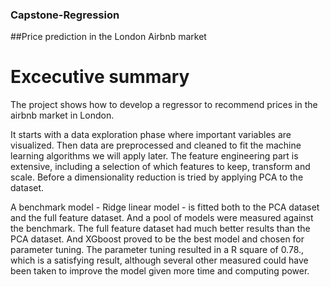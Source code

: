 ### Capstone-Regression

##Price prediction in the London Airbnb market




# Excecutive summary
 
The project shows how to develop a regressor to recommend prices in the airbnb market in London. 

It starts with a data exploration phase where important variables are visualized. 
Then data are preprocessed and cleaned to fit the machine learning algorithms we will apply later. 
The feature engineering part is extensive, including a selection of which features to keep, transform and scale.
Before a dimensionality reduction is tried by applying PCA to the dataset. 

A benchmark model - Ridge linear model - is fitted both to the PCA dataset and the full feature dataset. 
And a pool of models were measured against the benchmark. The full feature dataset had much better results than the PCA dataset. 
And XGboost proved to be the best model and chosen for parameter tuning. 
The parameter tuning resulted in a R square of 0.78., which is a satisfying result, although several other measured 
could have been taken to improve the model given more time and computing power. 
